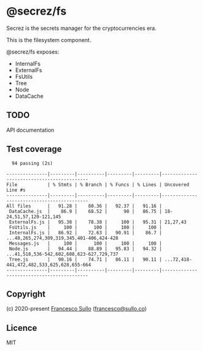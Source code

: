 # @secrez/fs

Secrez is the secrets manager for the cryptocurrencies era.

This is the filesystem component.

@secrez/fs exposes:

* InternalFs
* ExternalFs
* FsUtils
* Tree
* Node
* DataCache


## TODO

API documentation

## Test coverage

```
  94 passing (2s)

---------------|---------|----------|---------|---------|-------------------------------------------
File           | % Stmts | % Branch | % Funcs | % Lines | Uncovered Line #s                         
---------------|---------|----------|---------|---------|-------------------------------------------
All files      |   91.28 |    80.36 |   92.37 |   91.16 |                                           
 DataCache.js  |    86.9 |    68.52 |      90 |   86.75 | 18-24,51,57,120-121,145                   
 ExternalFs.js |   95.38 |    78.38 |     100 |   95.31 | 21,27,43                                  
 FsUtils.js    |     100 |      100 |     100 |     100 |                                           
 InternalFs.js |   86.92 |    72.63 |   90.91 |    86.7 | ...48,265,274,309,319,345,401-406,424-428 
 Messages.js   |     100 |      100 |     100 |     100 |                                           
 Node.js       |   94.44 |    88.89 |   95.83 |   94.32 | ...41,518,536-542,602,608,623-627,729,737 
 Tree.js       |   90.16 |    74.71 |   86.11 |   90.11 | ...72,418-441,472,482,533,625,628,655-664 
---------------|---------|----------|---------|---------|-------------------------------------------
```


## Copyright

(c) 2020-present [Francesco Sullo](https://francesco.sullo.co) (<francesco@sullo.co>)

## Licence

MIT

